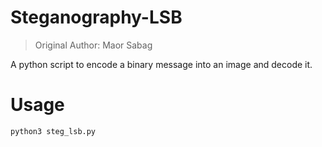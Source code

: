 # Steganography-LSB

> Original Author: Maor Sabag


A python script to encode a binary message into an image and decode it.

# Usage

```
python3 steg_lsb.py
```
